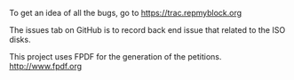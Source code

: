 To get an idea of all the bugs, go to https://trac.repmyblock.org

The issues tab on GitHub is to record back end issue that related to the ISO disks.

This project uses FPDF for the generation of the petitions.
http://www.fpdf.org


